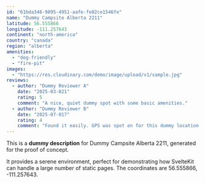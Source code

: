 ```yaml
---
id: "61bda346-9895-4951-aafe-fe02ce1546fe"
name: "Dummy Campsite Alberta 2211"
latitude: 56.555866
longitude: -111.257643
continent: "north-america"
country: "canada"
region: "alberta"
amenities:
  - "dog-friendly"
  - "fire-pit"
images:
  - "https://res.cloudinary.com/demo/image/upload/v1/sample.jpg"
reviews:
  - author: "Dummy Reviewer A"
    date: "2025-03-021"
    rating: 5
    comment: "A nice, quiet dummy spot with some basic amenities."
  - author: "Dummy Reviewer B"
    date: "2025-07-017"
    rating: 4
    comment: "Found it easily. GPS was spot on for this dummy location."
---
```


This is a **dummy description** for Dummy Campsite Alberta 2211, generated for the proof of concept.

It provides a serene environment, perfect for demonstrating how SvelteKit can handle a large number of static pages. The coordinates are 56.555866, -111.257643.
